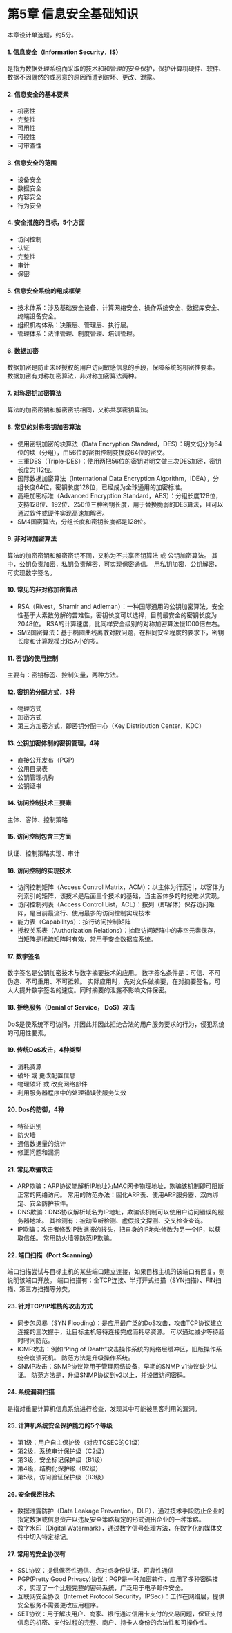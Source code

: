 # 第5章 信息安全基础知识
本章设计单选题，约5分。


#### 1. 信息安全（Information Security，IS）
是指为数据处理系统而采取的技术和和管理的安全保护，保护计算机硬件、软件、数据不因偶然的或恶意的原因而遭到破坏、更改、泄露。


#### 2. 信息安全的基本要素
- 机密性
- 完整性
- 可用性
- 可控性
- 可审查性


#### 3. 信息安全的范围
- 设备安全
- 数据安全
- 内容安全
- 行为安全


#### 4. 安全措施的目标，5个方面
- 访问控制
- 认证
- 完整性
- 审计
- 保密


#### 5. 信息安全系统的组成框架
- 技术体系：涉及基础安全设备、计算网络安全、操作系统安全、数据库安全、终端设备安全。
- 组织机构体系：决策层、管理层、执行层。
- 管理体系：法律管理、制度管理、培训管理。


#### 6. 数据加密
数据加密是防止未经授权的用户访问敏感信息的手段，保障系统的机密性要素。
数据加密有对称加密算法，非对称加密算法两种。


#### 7. 对称密钥加密算法
算法的加密密钥和解密密钥相同，又称共享密钥算法。


#### 8. 常见的对称密钥加密算法
- 使用密钥加密的块算法（Data Encryption Standard，DES）：明文切分为64位的块（分组），由56位的密钥控制变换成64位的密文。
- 三重DES（Triple-DES）：使用两把56位的密钥对明文做三次DES加密，密钥长度为112位。
- 国际数据加密算法（International Data Encryption Algorithm，IDEA），分组长度64位，密钥长度128位，已经成为全球通用的加密标准。
- 高级加密标准（Advanced Encryption Standard，AES）：分组长度128位，支持128位、192位、256位三种密钥长度，用于替换脆弱的DES算法，且可以通过软件或硬件实现高速加解密。
- SM4国密算法，分组长度和密钥长度都是128位。


#### 9. 非对称加密算法
算法的加密密钥和解密密钥不同，又称为不共享密钥算法 或 公钥加密算法。
其中，公钥负责加密，私钥负责解密，可实现保密通信。
用私钥加密，公钥解密，可实现数字签名。


#### 10. 常见的非对称加密算法
- RSA（Rivest，Shamir and Adleman）：一种国际通用的公钥加密算法，安全性基于大素数分解的苦难性，密钥长度可以选择，目前最安全的密钥长度为2048位。
RSA的计算速度，比同样安全级别的对称加密算法慢1000倍左右。
- SM2国密算法：基于椭圆曲线离散对数问题，在相同安全程度的要求下，密钥长度和计算规模比RSA小的多。


#### 11. 密钥的使用控制
主要有：密钥标签、控制矢量，两种方法。


#### 12. 密钥的分配方式，3种
- 物理方式
- 加密方式
- 第三方加密方式，即密钥分配中心（Key Distribution Center，KDC）


#### 13. 公钥加密体制的密钥管理，4种
- 直接公开发布（PGP）
- 公用目录表
- 公钥管理机构
- 公钥证书


#### 14. 访问控制技术三要素
主体、客体、控制策略


#### 15. 访问控制包含三方面
认证、控制策略实现、审计


#### 16. 访问控制的实现技术
- 访问控制矩阵（Access Control Matrix，ACM）：以主体为行索引，以客体为列索引的矩阵，该技术是后面三个技术的基础，当主客体多的时候难以实现。
- 访问控制列表（Access Control List，ACL）：按列（即客体）保存访问矩阵，是目前最流行、使用最多的访问控制实现技术
- 能力表（Capabilitys）：按行访问控制矩阵
- 授权关系表（Authorization Relations）：抽取访问矩阵中的非空元素保存，当矩阵是稀疏矩阵时有效，常用于安全数据库系统。


#### 17. 数字签名
数字签名是公钥加密技术与数字摘要技术的应用。
数字签名条件是：可信、不可伪造、不可重用、不可抵赖。
实际应用时，先对文件做摘要，在对摘要签名，可大大提升数字签名的速度。同时摘要的泄露不影响文件保密。


#### 18. 拒绝服务（Denial of Service， DoS）攻击
DoS是使系统不可访问，并因此并因此拒绝合法的用户服务要求的行为，侵犯系统的可用性要素。


#### 19. 传统DoS攻击，4种类型
- 消耗资源
- 破坏 或 更改配置信息
- 物理破坏 或 改变网络部件
- 利用服务器程序中的处理错误使服务失效


#### 20. Dos的防御，4种
- 特征识别
- 防火墙
- 通信数据量的统计
- 修正问题和漏洞


#### 21. 常见欺骗攻击
- ARP欺骗：ARP协议能解析IP地址为MAC网卡物理地址，欺骗该机制即可阻断正常的网络访问。
常用的防范办法：固化ARP表、使用ARP服务器、双向绑定、安全防护软件。
- DNS欺骗：DNS协议解析域名为IP地址，欺骗该机制可以使用户访问错误的服务器地址。
其检测有：被动监听检测、虚假报文探测、交叉检查查询。
- IP欺骗：攻击者修改IP数据报的报头，把自身的IP地址修改为另一个IP，以获取信任。
常用防火墙等防范IP欺骗。


#### 22. 端口扫描（Port Scanning）
端口扫描尝试与目标主机的某些端口建立连接，如果目标主机的该端口有回复，则说明该端口开放。
端口扫描有：全TCP连接、半打开式扫描（SYN扫描）、FIN扫描、第三方扫描等分类。


#### 23. 针对TCP/IP堆栈的攻击方式
- 同步包风暴（SYN Flooding）：是应用最广泛的DoS攻击，攻击TCP协议建立连接的三次握手，让目标主机等待连接完成而耗尽资源。
可以通过减少等待超时时间防范。
- ICMP攻击：例如“Ping of Death”攻击操作系统的网络层缓冲区，旧版操作系统会崩溃死机。
防范方法是升级操作系统。
- SNMP攻击：SNMP协议常用于管理网络设备，早期的SNMP v1协议缺少认证。
防范方法是，升级SNMP协议到v2以上，并设置访问密码。


#### 24. 系统漏洞扫描
是指对重要计算机信息系统进行检查，发现其中可能被黑客利用的漏洞。


#### 25. 计算机系统安全保护能力的5个等级
- 第1级：用户自主保护级（对应TCSEC的C1级）
- 第2级，系统审计保护级（C2级）
- 第3级，安全标记保护级（B1级）
- 第4级，结构化保护级（B2级）
- 第5级，访问验证保护级（B3级）


#### 26. 安全保密技术
- 数据泄露防护（Data Leakage Prevention，DLP），通过技术手段防止企业的指定数据或信息资产以违反安全策略规定的形式流出企业的一种策略。
- 数字水印（Digital Watermark），通过数字信号处理方法，在数字化的媒体文件中切入特定标记。


#### 27. 常用的安全协议有
- SSL协议：提供保密性通信、点对点身份认证、可靠性通信
- PGP(Pretty Good Privacy)协议：PGP是一种加密软件，应用了多种密码技术，实现了一个比较完整的密码系统，广泛用于电子邮件安全。
- 互联网安全协议（Internet Protocol Security，IPSec）：工作在网络层，提供安全服务不需要更改应用程序。
- SET协议：用于解决用户、商家、银行通过信用卡支付的交易问题，保证支付信息的机密、支付过程的完整、商户、持卡人身份的合法性和可操作性。


